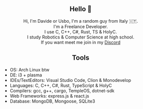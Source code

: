 <div align="center">
  
  ## **Hello** 👋
  
  
   Hi, I'm Davide or Usbo, I'm a random guy from Italy 🇮🇹.\
   I'm a Freelance Developer.\
   I use C, C++, C#, Rust, TS & HolyC.\
   I study Robotics & Computer Science at high school.\
   If you want meet me join in my [Discord](https://discord.gg/yKFZArAyY9)
  
  </div>
  
  <div align="center">
  
  ## **Tools**
  
  </div>
  
  - OS: Arch Linux btw
  - DE: i3 + plasma
  - IDEs/TextEditors: Visual Studio Code, Clion & Monodevelop
  - Languages: C, C++, C#, Rust, TypeScript & HolyC
  - Compilers: gcc, g++, cargo, TempleOS, dotnet-sdk
  - Web Frameworks: express.js & react.js
  - Database: MongoDB, Mongoose, SQLite3

</div>
